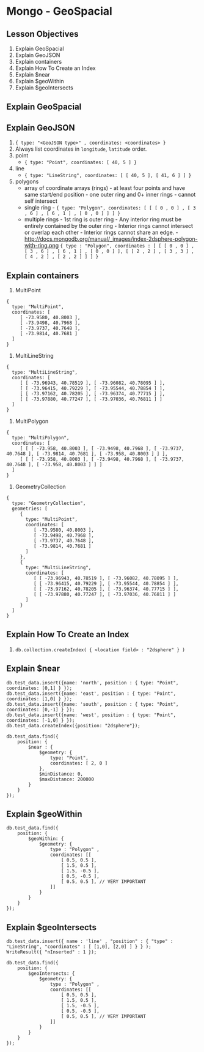 # Mongo - GeoSpacial

## Lesson Objectives

1. Explain GeoSpacial
1. Explain GeoJSON
1. Explain containers
1. Explain How To Create an Index
1. Explain \$near
1. Explain \$geoWithin
1. Explain \$geoIntersects

## Explain GeoSpacial

## Explain GeoJSON

1. `{ type: "<GeoJSON type>" , coordinates: <coordinates> }`
1. Always list coordinates in `longitude`, `latitude` order.
1. point
   - `{ type: "Point", coordinates: [ 40, 5 ] }`
1. line
   - `{ type: "LineString", coordinates: [ [ 40, 5 ], [ 41, 6 ] ] }`
1. polygons
   - array of coordinate arrays (rings) - at least four points and have same start/end position - one outer ring and 0+ inner rings - cannot self intersect
   - single ring - `{ type: "Polygon", coordinates: [ [ [ 0 , 0 ] , [ 3 , 6 ] , [ 6 , 1 ] , [ 0 , 0 ] ] ] }`
   - multiple rings - 1st ring is outer ring - Any interior ring must be entirely contained by the outer ring - Interior rings cannot intersect or overlap each other - Interior rings cannot share an edge. - http://docs.mongodb.org/manual/_images/index-2dsphere-polygon-with-ring.png
     `{ type : "Polygon", coordinates : [ [ [ 0 , 0 ] , [ 3 , 6 ] , [ 6 , 1 ] , [ 0 , 0 ] ], [ [ 2 , 2 ] , [ 3 , 3 ] , [ 4 , 2 ] , [ 2 , 2 ] ] ] }`

## Explain containers

1. MultiPoint

```
{
  type: "MultiPoint",
  coordinates: [
     [ -73.9580, 40.8003 ],
     [ -73.9498, 40.7968 ],
     [ -73.9737, 40.7648 ],
     [ -73.9814, 40.7681 ]
  ]
}
```

1. MultiLineString

```
{
  type: "MultiLineString",
  coordinates: [
     [ [ -73.96943, 40.78519 ], [ -73.96082, 40.78095 ] ],
     [ [ -73.96415, 40.79229 ], [ -73.95544, 40.78854 ] ],
     [ [ -73.97162, 40.78205 ], [ -73.96374, 40.77715 ] ],
     [ [ -73.97880, 40.77247 ], [ -73.97036, 40.76811 ] ]
  ]
}
```

1. MultiPolygon

```
{
  type: "MultiPolygon",
  coordinates: [
     [ [ [ -73.958, 40.8003 ], [ -73.9498, 40.7968 ], [ -73.9737, 40.7648 ], [ -73.9814, 40.7681 ], [ -73.958, 40.8003 ] ] ],
     [ [ [ -73.958, 40.8003 ], [ -73.9498, 40.7968 ], [ -73.9737, 40.7648 ], [ -73.958, 40.8003 ] ] ]
  ]
}
```

1. GeometryCollection

```
{
  type: "GeometryCollection",
  geometries: [
     {
       type: "MultiPoint",
       coordinates: [
          [ -73.9580, 40.8003 ],
          [ -73.9498, 40.7968 ],
          [ -73.9737, 40.7648 ],
          [ -73.9814, 40.7681 ]
       ]
     },
     {
       type: "MultiLineString",
       coordinates: [
          [ [ -73.96943, 40.78519 ], [ -73.96082, 40.78095 ] ],
          [ [ -73.96415, 40.79229 ], [ -73.95544, 40.78854 ] ],
          [ [ -73.97162, 40.78205 ], [ -73.96374, 40.77715 ] ],
          [ [ -73.97880, 40.77247 ], [ -73.97036, 40.76811 ] ]
       ]
     }
  ]
}
```

## Explain How To Create an Index

1. `db.collection.createIndex( { <location field> : "2dsphere" } )`

## Explain \$near

```
db.test_data.insert({name: 'north', position : { type: "Point", coordinates: [0,1] } });
db.test_data.insert({name: 'east', position : { type: "Point", coordinates: [1,0] } });
db.test_data.insert({name: 'south', position : { type: "Point", coordinates: [0,-1] } });
db.test_data.insert({name: 'west', position : { type: "Point", coordinates: [-1,0] } });
db.test_data.createIndex({position: "2dsphere"});

db.test_data.find({
	position: {
		$near : {
			$geometry: {
				type: "Point",
				coordinates: [ 2, 0 ]
			},
			$minDistance: 0,
			$maxDistance: 200000
		}
	}
});
```

## Explain \$geoWithin

```
db.test_data.find({
	position: {
		$geoWithin: {
			$geometry: {
				type : "Polygon" ,
				coordinates: [[
					[ 0.5, 0.5 ],
					[ 1.5, 0.5 ],
					[ 1.5, -0.5 ],
					[ 0.5, -0.5 ],
					[ 0.5, 0.5 ], // VERY IMPORTANT
				]]
			}
		}
	}
});
```

## Explain \$geoIntersects

```
db.test_data.insert({ name : 'line' , "position" : { "type" : "LineString", "coordinates" : [ [1,0], [2,0] ] } } );
WriteResult({ "nInserted" : 1 });

db.test_data.find({
	position: {
		$geoIntersects: {
			$geometry: {
				type : "Polygon" ,
				coordinates: [[
					[ 0.5, 0.5 ],
					[ 1.5, 0.5 ],
					[ 1.5, -0.5 ],
					[ 0.5, -0.5 ],
					[ 0.5, 0.5 ], // VERY IMPORTANT
				]]
			}
		}
	}
});
```
